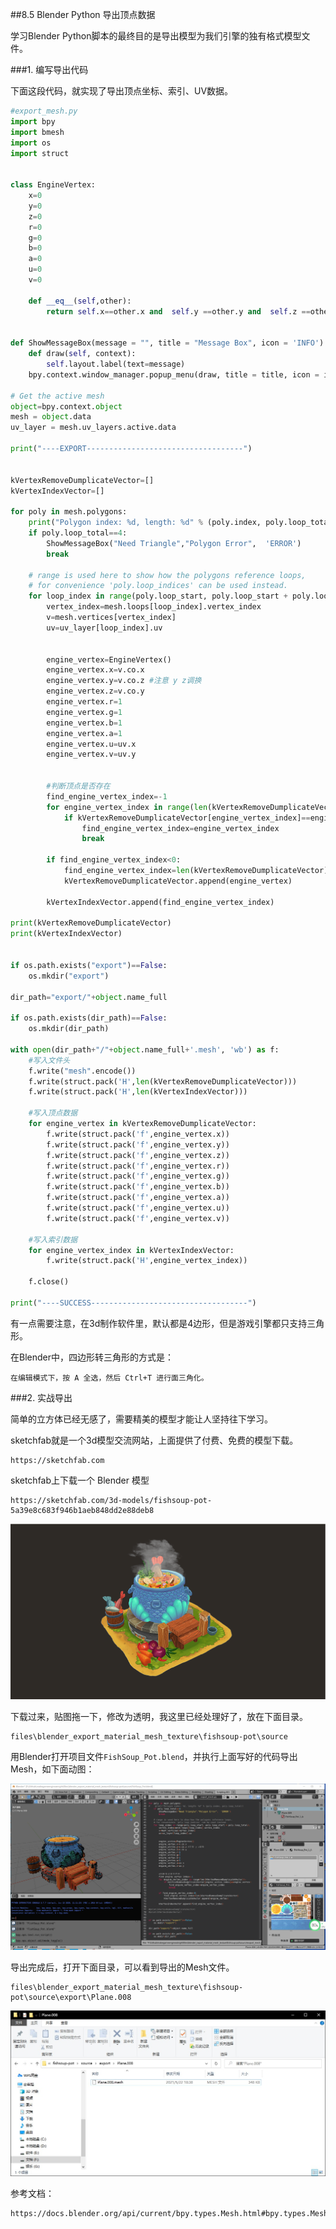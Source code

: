 ##8.5 Blender Python 导出顶点数据

学习Blender Python脚本的最终目的是导出模型为我们引擎的独有格式模型文件。

###1. 编写导出代码

下面这段代码，就实现了导出顶点坐标、索引、UV数据。

```python
#export_mesh.py
import bpy
import bmesh
import os
import struct


class EngineVertex:
    x=0
    y=0
    z=0
    r=0
    g=0
    b=0
    a=0
    u=0
    v=0
    
    def __eq__(self,other):
        return self.x==other.x and  self.y ==other.y and  self.z ==other.z and  self.r ==other.r and  self. g==other.g and  self.b ==other.b and  self.a ==other.a and  self.u ==other.u and  self.v ==other.v


def ShowMessageBox(message = "", title = "Message Box", icon = 'INFO'):
    def draw(self, context):
        self.layout.label(text=message)
    bpy.context.window_manager.popup_menu(draw, title = title, icon = icon)

# Get the active mesh
object=bpy.context.object
mesh = object.data
uv_layer = mesh.uv_layers.active.data
    
print("----EXPORT-----------------------------------")


kVertexRemoveDumplicateVector=[]
kVertexIndexVector=[]

for poly in mesh.polygons:
    print("Polygon index: %d, length: %d" % (poly.index, poly.loop_total))
    if poly.loop_total==4:
        ShowMessageBox("Need Triangle","Polygon Error",  'ERROR')
        break
    
    # range is used here to show how the polygons reference loops,
    # for convenience 'poly.loop_indices' can be used instead.
    for loop_index in range(poly.loop_start, poly.loop_start + poly.loop_total):
        vertex_index=mesh.loops[loop_index].vertex_index
        v=mesh.vertices[vertex_index]
        uv=uv_layer[loop_index].uv

        
        engine_vertex=EngineVertex()
        engine_vertex.x=v.co.x
        engine_vertex.y=v.co.z #注意 y z调换
        engine_vertex.z=v.co.y
        engine_vertex.r=1
        engine_vertex.g=1
        engine_vertex.b=1
        engine_vertex.a=1
        engine_vertex.u=uv.x
        engine_vertex.v=uv.y
        
        
        #判断顶点是否存在
        find_engine_vertex_index=-1
        for engine_vertex_index in range(len(kVertexRemoveDumplicateVector)):
            if kVertexRemoveDumplicateVector[engine_vertex_index]==engine_vertex:
                find_engine_vertex_index=engine_vertex_index
                break
        
        if find_engine_vertex_index<0:
            find_engine_vertex_index=len(kVertexRemoveDumplicateVector)
            kVertexRemoveDumplicateVector.append(engine_vertex)
            
        kVertexIndexVector.append(find_engine_vertex_index)
        
print(kVertexRemoveDumplicateVector)
print(kVertexIndexVector)


if os.path.exists("export")==False:
    os.mkdir("export")
    
dir_path="export/"+object.name_full

if os.path.exists(dir_path)==False:
    os.mkdir(dir_path)
    
with open(dir_path+"/"+object.name_full+'.mesh', 'wb') as f:
    #写入文件头
    f.write("mesh".encode())
    f.write(struct.pack('H',len(kVertexRemoveDumplicateVector)))
    f.write(struct.pack('H',len(kVertexIndexVector)))
    
    #写入顶点数据
    for engine_vertex in kVertexRemoveDumplicateVector:
        f.write(struct.pack('f',engine_vertex.x))
        f.write(struct.pack('f',engine_vertex.y))
        f.write(struct.pack('f',engine_vertex.z))
        f.write(struct.pack('f',engine_vertex.r))
        f.write(struct.pack('f',engine_vertex.g))
        f.write(struct.pack('f',engine_vertex.b))
        f.write(struct.pack('f',engine_vertex.a))
        f.write(struct.pack('f',engine_vertex.u))
        f.write(struct.pack('f',engine_vertex.v))

    #写入索引数据
    for engine_vertex_index in kVertexIndexVector:
        f.write(struct.pack('H',engine_vertex_index))
    
    f.close()
    
print("----SUCCESS-----------------------------------")
```

有一点需要注意，在3d制作软件里，默认都是4边形，但是游戏引擎都只支持三角形。

在Blender中，四边形转三角形的方式是：

    在编辑模式下，按 A 全选，然后 Ctrl+T 进行面三角化。


###2. 实战导出

简单的立方体已经无感了，需要精美的模型才能让人坚持往下学习。

sketchfab就是一个3d模型交流网站，上面提供了付费、免费的模型下载。

    https://sketchfab.com


sketchfab上下载一个 Blender 模型

    https://sketchfab.com/3d-models/fishsoup-pot-5a39e8c683f946b1aeb848dd2e88deb8


![](../../imgs/6/blender_python_export_material_texture/download_beautiful_model_from_sketchfab.png)

下载过来，贴图拖一下，修改为透明，我这里已经处理好了，放在下面目录。

    files\blender_export_material_mesh_texture\fishsoup-pot\source

用Blender打开项目文件`FishSoup_Pot.blend`，并执行上面写好的代码导出Mesh，如下面动图：

![](../../imgs/export_blender/export_mesh/export_mesh.gif)

导出完成后，打开下面目录，可以看到导出的Mesh文件。

    files\blender_export_material_mesh_texture\fishsoup-pot\source\export\Plane.008

![](../../imgs/export_blender/export_mesh/export_mesh_success.jpg)



参考文档：

    https://docs.blender.org/api/current/bpy.types.Mesh.html#bpy.types.Mesh.polygons